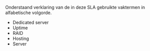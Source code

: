 Onderstaand verklaring van de in deze SLA gebruikte vaktermen in alfabetische volgorde.

- Dedicated server
- Uptime
- RAID
- Hosting
- Server